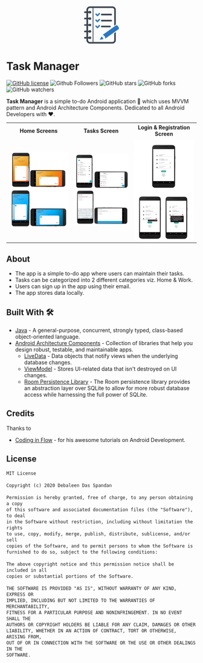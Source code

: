 <p align="center">
  <img src="git_resources/app_icon.png" height="100"/>
</p>

# Task Manager

[![GitHub license](https://img.shields.io/badge/License-MIT-blue.svg)](LICENSE)
![Github Followers](https://img.shields.io/github/followers/the-it-weirdo?label=Follow&style=social)
![GitHub stars](https://img.shields.io/github/stars/the-it-weirdo/TaskManager?style=social)
![GitHub forks](https://img.shields.io/github/forks/the-it-weirdo/TaskManager?style=social)
![GitHub watchers](https://img.shields.io/github/watchers/the-it-weirdo/TaskManager?style=social)

**Task Manager** is a simple  to-do Android application 📱 which uses MVVM pattern and Android Architecture Components. Dedicated to all Android Developers with ❤️. 

<table style="width:100%">
  <tr>
    <th>Home Screens</th>
    <th>Tasks Screen</th>
    <th>Login & Registration Screen</th>
  </tr>
  <tr>
    <td><img src="git_resources/home.jpg"/></td>
    <td><img src="git_resources/tasks.jpg"/></td>
    <td><img src="git_resources/login_and_registration.jpg"/></td>
  </tr>
</table>

## About
- The app is a simple to-do app where users can maintain their tasks.
- Tasks can be categorized into 2 different categories viz. Home & Work.
- Users can sign up in the app using their email.
- The app stores data locally.

## Built With 🛠
- [Java](https://docs.oracle.com/javase/8/docs/technotes/guides/language/index.html) - A general-purpose, concurrent, strongly typed, class-based object-oriented language.
- [Android Architecture Components](https://developer.android.com/topic/libraries/architecture) - Collection of libraries that help you design robust, testable, and maintainable apps.
  - [LiveData](https://developer.android.com/topic/libraries/architecture/livedata) - Data objects that notify views when the underlying database changes.
  - [ViewModel](https://developer.android.com/topic/libraries/architecture/viewmodel) - Stores UI-related data that isn't destroyed on UI changes. 
  - [Room Persistence Library](https://developer.android.com/topic/libraries/architecture/room) - The Room persistence library provides an abstraction layer over SQLite to allow for more robust database access while harnessing the full power of SQLite.

    

## Credits
Thanks to
- [Coding in Flow](https://codinginflow.com/) - for his awesome tutorials on Android Development.


## License
```
MIT License

Copyright (c) 2020 Debaleen Das Spandan

Permission is hereby granted, free of charge, to any person obtaining a copy
of this software and associated documentation files (the "Software"), to deal
in the Software without restriction, including without limitation the rights
to use, copy, modify, merge, publish, distribute, sublicense, and/or sell
copies of the Software, and to permit persons to whom the Software is
furnished to do so, subject to the following conditions:

The above copyright notice and this permission notice shall be included in all
copies or substantial portions of the Software.

THE SOFTWARE IS PROVIDED "AS IS", WITHOUT WARRANTY OF ANY KIND, EXPRESS OR
IMPLIED, INCLUDING BUT NOT LIMITED TO THE WARRANTIES OF MERCHANTABILITY,
FITNESS FOR A PARTICULAR PURPOSE AND NONINFRINGEMENT. IN NO EVENT SHALL THE
AUTHORS OR COPYRIGHT HOLDERS BE LIABLE FOR ANY CLAIM, DAMAGES OR OTHER
LIABILITY, WHETHER IN AN ACTION OF CONTRACT, TORT OR OTHERWISE, ARISING FROM,
OUT OF OR IN CONNECTION WITH THE SOFTWARE OR THE USE OR OTHER DEALINGS IN THE
SOFTWARE.
```